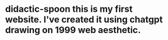# didactic-spoon this is my first website. I've created it using chatgpt drawing on 1999 web aesthetic.
